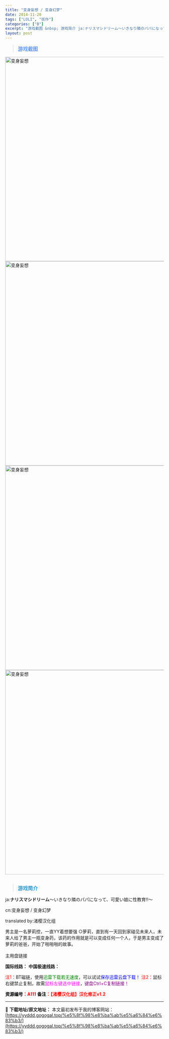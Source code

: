 ```yaml
---
title: "变身妄想 / 变身幻梦"
date: 2014-11-20
tags: ["LOLI", "拔作"]
categories: ["B"]
excerpt: "游戏截图 &nbsp; 游戏简介 ja:ナリスマシドリーム～いきなり隣のパパになって、可愛い娘に性教育!!～ cn:变身妄想 / 变身幻梦 translated by:渚樱汉化组 男主是一名萝莉控，一直YY着想要强 ○萝莉，直到有一天回到家碰见未来人，未来人给了男主一瓶变身药，该药的作用就是可以变成&hellip;"
layout: post
---
```


<div>
<blockquote><b><span style="font-size: 12pt; color: #6699ff;">游戏截图</span></b></blockquote>
<div><img title="点击放大" src="https://yyddd.gogogal.top/wp-content/uploads/2025/04/20250424_680a1b11bf79c.webp" alt="变身妄想" width="650" /></div>
<div><img title="点击放大" src="https://yyddd.gogogal.top/wp-content/uploads/2025/04/20250424_680a1b138b102.webp" alt="变身妄想" width="650" /></div>
<div><img title="点击放大" src="https://yyddd.gogogal.top/wp-content/uploads/2025/04/20250424_680a1b1532999.webp" alt="变身妄想" width="650" /></div>
<div><img title="点击放大" src="https://yyddd.gogogal.top/wp-content/uploads/2025/04/20250424_680a1b1722779.webp" alt="变身妄想" width="650" /></div>
&nbsp;
<blockquote><b><span style="font-size: 12pt; color: #3399cc;">游戏简介</span></b></blockquote>
</div>
<div>

ja:<strong>ナリスマシドリーム</strong>～いきなり隣のパパになって、可愛い娘に性教育!!～

cn:变身妄想 / 变身幻梦

translated by:渚樱汉化组

</div>
<div></div>
<div>
<div>男主是一名萝莉控，一直YY着想要强 ○萝莉，直到有一天回到家碰见未来人，未来人给了男主一瓶变身药，该药的作用就是可以变成任何一个人，于是男主变成了萝莉的爸爸，开始了啪啪啪的故事。</div>
&nbsp;

</div>
<div class="panel panel-primary">
<div class="panel-heading">主用盘链接</div>
<div class="panel-body">

<b>国际线路：</b>
<b>中国极速线路：</b>


<span style="color: #ff0000;">注1：</span>BT磁链，使用<span style="color: #008000;">迅雷下载若无速度</span>，可以试试<span style="color: #0000ff;">保存迅雷云盘下载！</span>
<span style="color: #ff0000;">注2：</span>鼠标右键禁止复制，故需<span style="color: #ff00ff;">鼠标左键选中链接</span>，<span style="color: #800080;">键盘Ctrl+C复制链接！</span>

</div>
<div class="panel-footer"><span style="color: #ff0000;"><b><span style="color: #000000;">资源编号</span>：A111</b></span>
<span style="color: #ff0000;"><b><span style="color: #000000;">备注</span>：【渚樱汉化组】汉化修正v1.2</b></span></div>
</div>

---
📖 **下载地址/原文地址：** 本文最初发布于我的博客网站：[https://yyddd.gogogal.top/%e5%8f%98%e8%ba%ab%e5%a6%84%e6%83%b3/](https://yyddd.gogogal.top/%e5%8f%98%e8%ba%ab%e5%a6%84%e6%83%b3/)
